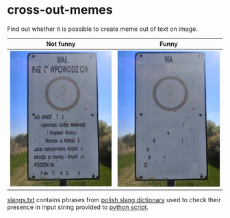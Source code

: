# cross-out-memes

Find out whether it is possible to create meme out of text on image. 

| Not funny             |  Funny |
:-------------------------:|:-------------------------:
![boring](./memes/original.jpg) |  ![haha](./memes/funny.jpg)

[slangs.txt](./slangs.txt) contains phrases from [polish slang dictionary](https://www.miejski.pl)
used to check their presence in input string provided to [python script](./find_words.py).
